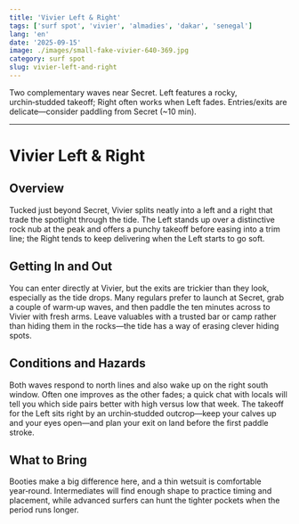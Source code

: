 ```yaml
---
title: 'Vivier Left & Right'
tags: ['surf spot', 'vivier', 'almadies', 'dakar', 'senegal']
lang: 'en'
date: '2025-09-15'
image: ./images/small-fake-vivier-640-369.jpg
category: surf spot
slug: vivier-left-and-right
---
```


Two complementary waves near Secret. Left features a rocky, urchin‑studded takeoff; Right often works when Left fades. Entries/exits are delicate—consider paddling from Secret (~10 min).

---

# Vivier Left & Right

## Overview

Tucked just beyond Secret, Vivier splits neatly into a left and a right that trade the spotlight through the tide. The Left stands up over a distinctive rock nub at the peak and offers a punchy takeoff before easing into a trim line; the Right tends to keep delivering when the Left starts to go soft.

## Getting In and Out

You can enter directly at Vivier, but the exits are trickier than they look, especially as the tide drops. Many regulars prefer to launch at Secret, grab a couple of warm‑up waves, and then paddle the ten minutes across to Vivier with fresh arms. Leave valuables with a trusted bar or camp rather than hiding them in the rocks—the tide has a way of erasing clever hiding spots.

## Conditions and Hazards

Both waves respond to north lines and also wake up on the right south window. Often one improves as the other fades; a quick chat with locals will tell you which side pairs better with high versus low that week. The takeoff for the Left sits right by an urchin‑studded outcrop—keep your calves up and your eyes open—and plan your exit on land before the first paddle stroke.

## What to Bring

Booties make a big difference here, and a thin wetsuit is comfortable year‑round. Intermediates will find enough shape to practice timing and placement, while advanced surfers can hunt the tighter pockets when the period runs longer.
